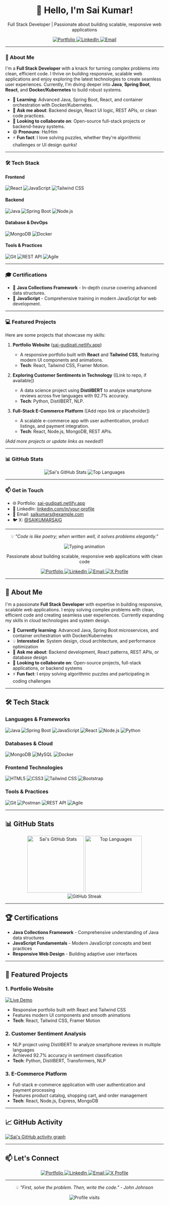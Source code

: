 <div align="center">
  <h1>👋 Hello, I'm Sai Kumar!</h1>
  <p>Full Stack Developer | Passionate about building scalable, responsive web applications</p>
  <a href="https://sai-gudipati.netlify.app" target="_blank">
    <img src="https://img.shields.io/badge/Portfolio-%23000000.svg?style=for-the-badge&logo=firefox&logoColor=#FF7139" alt="Portfolio">
  </a>
  <a href="https://www.linkedin.com/in/your-profile" target="_blank">
    <img src="https://img.shields.io/badge/LinkedIn-%230077B5.svg?style=for-the-badge&logo=linkedin&logoColor=white" alt="LinkedIn">
  </a>
  <a href="mailto:saikumars@example.com">
    <img src="https://img.shields.io/badge/Email-%23D14836.svg?style=for-the-badge&logo=gmail&logoColor=white" alt="Email">
  </a>
</div>

---

### 🚀 About Me
I'm a **Full Stack Developer** with a knack for turning complex problems into clean, efficient code. I thrive on building responsive, scalable web applications and enjoy exploring the latest technologies to create seamless user experiences. Currently, I'm diving deeper into **Java**, **Spring Boot**, **React**, and **Docker/Kubernetes** to build robust systems.

- 🌱 **Learning**: Advanced Java, Spring Boot, React, and container orchestration with Docker/Kubernetes.
- 💬 **Ask me about**: Backend design, React UI logic, REST APIs, or clean code practices.
- 💞️ **Looking to collaborate on**: Open-source full-stack projects or backend-heavy systems.
- 😄 **Pronouns**: He/Him
- ⚡ **Fun fact**: I love solving puzzles, whether they're algorithmic challenges or UI design quirks!

---

### 🛠️ Tech Stack

#### Frontend
![React](https://img.shields.io/badge/React-20232A?style=for-the-badge&logo=react&logoColor=61DAFB)
![JavaScript](https://img.shields.io/badge/JavaScript-F7DF1E?style=for-the-badge&logo=javascript&logoColor=black)
![Tailwind CSS](https://img.shields.io/badge/Tailwind_CSS-38B2AC?style=for-the-badge&logo=tailwind-css&logoColor=white)

#### Backend
![Java](https://img.shields.io/badge/Java-ED8B00?style=for-the-badge&logo=java&logoColor=white)
![Spring Boot](https://img.shields.io/badge/Spring_Boot-6DB33F?style=for-the-badge&logo=spring&logoColor=white)
![Node.js](https://img.shields.io/badge/Node.js-339933?style=for-the-badge&logo=nodedotjs&logoColor=white)

#### Database & DevOps
![MongoDB](https://img.shields.io/badge/MongoDB-4EA94B?style=for-the-badge&logo=mongodb&logoColor=white)
![Docker](https://img.shields.io/badge/Docker-2496ED?style=for-the-badge&logo=docker&logoColor=white)


#### Tools & Practices
![Git](https://img.shields.io/badge/Git-F05032?style=for-the-badge&logo=git&logoColor=white)
![REST API](https://img.shields.io/badge/REST_API-005571?style=for-the-badge&logo=rest&logoColor=white)
![Agile](https://img.shields.io/badge/Agile-FF4500?style=for-the-badge&logo=scrum&logoColor=white)

---

### 🎓 Certifications
- 🧠 **Java Collections Framework** - In-depth course covering advanced data structures.
- 🧠 **JavaScript** - Comprehensive training in modern JavaScript for web development.

---

### 💻 Featured Projects
Here are some projects that showcase my skills:

1. **Portfolio Website** ([sai-gudipati.netlify.app](https://sai-gudipati.netlify.app))
   - A responsive portfolio built with **React** and **Tailwind CSS**, featuring modern UI components and animations.
   - **Tech**: React, Tailwind CSS, Framer Motion.

2. **Exploring Customer Sentiments in Technology** ([Link to repo, if available])
   - A data science project using **DistilBERT** to analyze smartphone reviews across five languages with 92.7% accuracy.
   - **Tech**: Python, DistilBERT, NLP.

3. **Full-Stack E-Commerce Platform** ([Add repo link or placeholder])
   - A scalable e-commerce app with user authentication, product listings, and payment integration.
   - **Tech**: React, Node.js, MongoDB, REST APIs.

*(Add more projects or update links as needed!)*

---

### 📊 GitHub Stats
<div align="center">
  <img src="https://github-readme-stats.vercel.app/api?username=SAIKUMARSAIG&show_icons=true&theme=radical" alt="Sai's GitHub Stats" />
  <img src="https://github-readme-stats.vercel.app/api/top-langs/?username=SAIKUMARSAIG&layout=compact&theme=radical" alt="Top Languages" />
</div>

---

### 📫 Get in Touch
- 🌐 Portfolio: [sai-gudipati.netlify.app](https://sai-gudipati.netlify.app)
- 💼 LinkedIn: [linkedin.com/in/your-profile](https://www.linkedin.com/in/sai-kumar-gsk/)
- 📧 Email: [saikumars@example.com](mailto:saigudipati9000@gmail.com)
- 🐦 X: [@SAIKUMARSAIG](https://x.com/SAIKUMARSAIG)

---

<div align="center">
  <p>💡 <i>"Code is like poetry; when written well, it solves problems elegantly."</i></p>
</div>








<div align="center">
  <img src="https://readme-typing-svg.demolab.com?font=Fira+Code&weight=600&size=30&duration=4000&pause=1000&color=4F46E5&center=true&vCenter=true&width=500&lines=Hello+World!+👋;I'm+Sai+Kumar+💻;Full+Stack+Developer+🚀" alt="Typing animation" />
  
  <p>Passionate about building scalable, responsive web applications with clean code</p>
  
  <div>
    <a href="https://sai-gudipati.netlify.app" target="_blank">
      <img src="https://img.shields.io/badge/Portfolio-%23000000.svg?style=for-the-badge&logo=firefox&logoColor=#FF7139" alt="Portfolio">
    </a>
    <a href="https://www.linkedin.com/in/sai-kumar-gsk/" target="_blank">
      <img src="https://img.shields.io/badge/LinkedIn-%230077B5.svg?style=for-the-badge&logo=linkedin&logoColor=white" alt="LinkedIn">
    </a>
    <a href="mailto:saigudipati9000@gmail.com">
      <img src="https://img.shields.io/badge/Email-%23D14836.svg?style=for-the-badge&logo=gmail&logoColor=white" alt="Email">
    </a>
    <a href="https://x.com/SAIKUMARSAIG" target="_blank">
      <img src="https://img.shields.io/badge/X-%23000000.svg?style=for-the-badge&logo=x&logoColor=white" alt="X Profile">
    </a>
  </div>
</div>

---

## 🚀 About Me

I'm a passionate **Full Stack Developer** with expertise in building responsive, scalable web applications. I enjoy solving complex problems with clean, efficient code and creating seamless user experiences. Currently expanding my skills in cloud technologies and system design.

- 🌱 **Currently learning**: Advanced Java, Spring Boot microservices, and container orchestration with Docker/Kubernetes
- 💡 **Interested in**: System design, cloud architecture, and performance optimization
- 💬 **Ask me about**: Backend development, React patterns, REST APIs, or database design
- 💞️ **Looking to collaborate on**: Open-source projects, full-stack applications, or backend systems
- ⚡ **Fun fact**: I enjoy solving algorithmic puzzles and participating in coding challenges

---

## 🛠️ Tech Stack

### Languages & Frameworks
![Java](https://img.shields.io/badge/Java-ED8B00?style=for-the-badge&logo=openjdk&logoColor=white)
![Spring Boot](https://img.shields.io/badge/Spring_Boot-6DB33F?style=for-the-badge&logo=springboot&logoColor=white)
![JavaScript](https://img.shields.io/badge/JavaScript-F7DF1E?style=for-the-badge&logo=javascript&logoColor=black)
![React](https://img.shields.io/badge/React-20232A?style=for-the-badge&logo=react&logoColor=61DAFB)
![Node.js](https://img.shields.io/badge/Node.js-339933?style=for-the-badge&logo=nodedotjs&logoColor=white)
![Python](https://img.shields.io/badge/Python-3776AB?style=for-the-badge&logo=python&logoColor=white)

### Databases & Cloud
![MongoDB](https://img.shields.io/badge/MongoDB-47A248?style=for-the-badge&logo=mongodb&logoColor=white)
![MySQL](https://img.shields.io/badge/MySQL-4479A1?style=for-the-badge&logo=mysql&logoColor=white)
![Docker](https://img.shields.io/badge/Docker-2496ED?style=for-the-badge&logo=docker&logoColor=white)

### Frontend Technologies
![HTML5](https://img.shields.io/badge/HTML5-E34F26?style=for-the-badge&logo=html5&logoColor=white)
![CSS3](https://img.shields.io/badge/CSS3-1572B6?style=for-the-badge&logo=css3&logoColor=white)
![Tailwind CSS](https://img.shields.io/badge/Tailwind_CSS-38B2AC?style=for-the-badge&logo=tailwind-css&logoColor=white)
![Bootstrap](https://img.shields.io/badge/Bootstrap-7952B3?style=for-the-badge&logo=bootstrap&logoColor=white)

### Tools & Practices
![Git](https://img.shields.io/badge/Git-F05032?style=for-the-badge&logo=git&logoColor=white)
![Postman](https://img.shields.io/badge/Postman-FF6C37?style=for-the-badge&logo=postman&logoColor=white)
![REST API](https://img.shields.io/badge/REST_API-005571?style=for-the-badge&logo=rest&logoColor=white)
![Agile](https://img.shields.io/badge/Agile-FF4500?style=for-the-badge&logo=scrum&logoColor=white)

---

## 📊 GitHub Stats

<div align="center">
  <img height="180em" src="https://github-readme-stats.vercel.app/api?username=SAIKUMARSAIG&show_icons=true&theme=radical&hide_border=true&count_private=true&include_all_commits=true" alt="Sai's GitHub Stats" />
  <img height="180em" src="https://github-readme-stats.vercel.app/api/top-langs/?username=SAIKUMARSAIG&layout=compact&theme=radical&hide_border=true&langs_count=8" alt="Top Languages" />
</div>

<div align="center">
  <img src="https://github-readme-streak-stats.herokuapp.com/?user=SAIKUMARSAIG&theme=radical&hide_border=true" alt="GitHub Streak" />
</div>

---

## 🏆 Certifications

- **Java Collections Framework** - Comprehensive understanding of Java data structures
- **JavaScript Fundamentals** - Modern JavaScript concepts and best practices
- **Responsive Web Design** - Building adaptive user interfaces

---

## 💼 Featured Projects

### 1. Portfolio Website
[![Live Demo](https://img.shields.io/badge/Live_Demo-000000?style=for-the-badge&logo=netlify&logoColor=00C7B7)](https://sai-gudipati.netlify.app)
- Responsive portfolio built with React and Tailwind CSS
- Features modern UI components and smooth animations
- **Tech**: React, Tailwind CSS, Framer Motion

### 2. Customer Sentiment Analysis
- NLP project using DistilBERT to analyze smartphone reviews in multiple languages
- Achieved 92.7% accuracy in sentiment classification
- **Tech**: Python, DistilBERT, Transformers, NLP

### 3. E-Commerce Platform
- Full-stack e-commerce application with user authentication and payment processing
- Features product catalog, shopping cart, and order management
- **Tech**: React, Node.js, Express, MongoDB

---

## 📈 GitHub Activity

<!-- GitHub Activity Graph -->
[![Sai's GitHub activity graph](https://github-readme-activity-graph.vercel.app/graph?username=SAIKUMARSAIG&theme=react-dark&hide_border=true&area=true)](https://github.com/SAIKUMARSAIG)

---

## 📫 Let's Connect

<div align="center">
  <a href="https://sai-gudipati.netlify.app" target="_blank">
    <img src="https://img.shields.io/badge/Portfolio-000000?style=for-the-badge&logo=About.me&logoColor=white" alt="Portfolio">
  </a>
  <a href="https://www.linkedin.com/in/sai-kumar-gsk/" target="_blank">
    <img src="https://img.shields.io/badge/LinkedIn-0A66C2?style=for-the-badge&logo=linkedin&logoColor=white" alt="LinkedIn">
  </a>
  <a href="mailto:saigudipati9000@gmail.com">
    <img src="https://img.shields.io/badge/Email-EA4335?style=for-the-badge&logo=gmail&logoColor=white" alt="Email">
  </a>
  <a href="https://x.com/SAIKUMARSAIG" target="_blank">
    <img src="https://img.shields.io/badge/X-000000?style=for-the-badge&logo=x&logoColor=white" alt="X Profile">
  </a>
</div>

---

<div align="center">
  <p>💡 <i>"First, solve the problem. Then, write the code." - John Johnson</i></p>
  <img src="https://visitcount.itsvg.in/api?id=SAIKUMARSAIG&icon=0&color=0" alt="Profile visits" />
</div>
